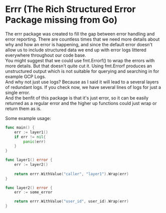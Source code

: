 # Errr (The Rich Structured Error Package missing from Go)

The errr package was created to fill the gap between error handling and error reporting. There are countless times that we need more details about why and how an error is happening, and since the default error doesn't allow us to include structured data we end up with error logs littered everywhere throughout our code base.  
You might suggest that we could use fmt.Errorf() to wrap the errors with more details. But that doesn't quite cut it. Using fmt.Errorf produces an unstructured output which is not suitable for querying and searching in for example GCP Logs.  
And why not just use logs? Because as I said it will lead to a several layers of redundant logs. If you check now, we have several lines of logs for just a single error.  
And the benfit of this package is that it's just error, so it can be easily returned as a regular error and the higher up functions could just wrap or return them as is.

Some example usage:

```go
func main() {
    err := layer1()
    if err != nil{
        panic(err)
    }
}

func layer1() error {
    err := layer2()
    
    return errr.WithValue("caller", "layer1").Wrap(err)
}

func layer2() error {
    err := some_error

    return errr.WithValue("user_id", user_id).Wrap(err)
}
```